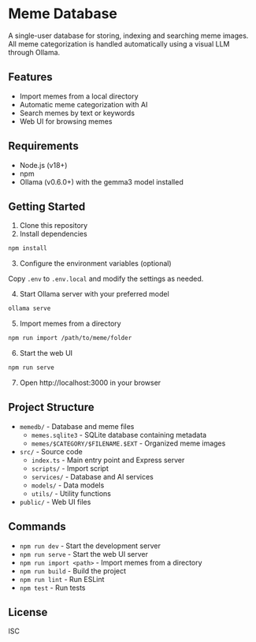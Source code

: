 # Meme Database

A single-user database for storing, indexing and searching meme images. All meme categorization is handled automatically using a visual LLM through Ollama.

## Features

- Import memes from a local directory
- Automatic meme categorization with AI
- Search memes by text or keywords
- Web UI for browsing memes

## Requirements

- Node.js (v18+)
- npm
- Ollama (v0.6.0+) with the gemma3 model installed

## Getting Started

1. Clone this repository
2. Install dependencies

```bash
npm install
```

3. Configure the environment variables (optional)

Copy `.env` to `.env.local` and modify the settings as needed.

4. Start Ollama server with your preferred model

```bash
ollama serve
```

5. Import memes from a directory

```bash
npm run import /path/to/meme/folder
```

6. Start the web UI

```bash
npm run serve
```

7. Open http://localhost:3000 in your browser

## Project Structure

- `memedb/` - Database and meme files
  - `memes.sqlite3` - SQLite database containing metadata
  - `memes/$CATEGORY/$FILENAME.$EXT` - Organized meme images
- `src/` - Source code
  - `index.ts` - Main entry point and Express server
  - `scripts/` - Import script
  - `services/` - Database and AI services
  - `models/` - Data models
  - `utils/` - Utility functions
- `public/` - Web UI files

## Commands

- `npm run dev` - Start the development server
- `npm run serve` - Start the web UI server
- `npm run import <path>` - Import memes from a directory
- `npm run build` - Build the project
- `npm run lint` - Run ESLint
- `npm test` - Run tests

## License

ISC